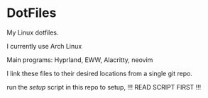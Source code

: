 # DotFiles

My Linux dotfiles.

I currently use Arch Linux

Main programs: Hyprland, EWW, Alacritty, neovim

I link these files to their desired locations from a single git repo.

run the _setup_ script in this repo to setup, !!! READ SCRIPT FIRST !!!
